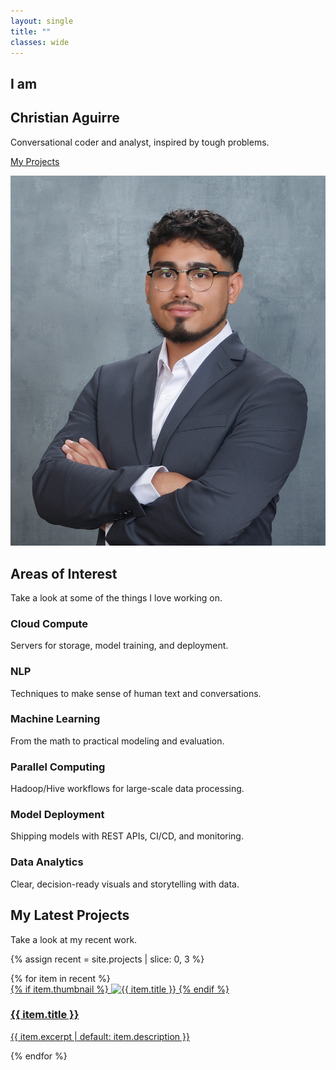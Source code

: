 ```yaml
---
layout: single
title: ""
classes: wide
---
```


<section class="section-white">
  <div class="intro-wrap">
    <div class="intro-left">
      <h2>I am</h2>
      <h1>Christian Aguirre</h1>
      <p>Conversational coder and analyst, inspired by tough problems.</p>
      <p><a class="btn btn--primary" href="/projects/">My Projects</a></p>
    </div>
    <div class="intro-right">
      <img src="/assets/images/headshot.jpg" alt="Christian Aguirre" class="hero-avatar">
    </div>
  </div>
</section>





<section class="section-gray">
  <h2>Areas of Interest</h2>
  <p class="section-sub">Take a look at some of the things I love working on.</p>

  <div class="topics">
    <article class="topic">
      <div class="topic__icon"><i class="fas fa-cloud"></i></div>
      <h3>Cloud Compute</h3>
      <p>Servers for storage, model training, and deployment.</p>
    </article>

  <article class="topic">
      <div class="topic__icon"><i class="fas fa-language"></i></div>
      <h3>NLP</h3>
      <p>Techniques to make sense of human text and conversations.</p>
    </article>

  <article class="topic">
      <div class="topic__icon"><i class="fas fa-robot"></i></div>
      <h3>Machine Learning</h3>
      <p>From the math to practical modeling and evaluation.</p>
    </article>

   <article class="topic">
      <div class="topic__icon"><i class="fas fa-project-diagram"></i></div>
      <h3>Parallel Computing</h3>
      <p>Hadoop/Hive workflows for large-scale data processing.</p>
    </article>

   <article class="topic">
      <div class="topic__icon"><i class="fas fa-rocket"></i></div>
      <h3>Model Deployment</h3>
      <p>Shipping models with REST APIs, CI/CD, and monitoring.</p>
    </article>

  <article class="topic">
      <div class="topic__icon"><i class="fas fa-chart-line"></i></div>
      <h3>Data Analytics</h3>
      <p>Clear, decision-ready visuals and storytelling with data.</p>
    </article>
  </div>
</section>


<section class="section-white">
  <h2>My Latest Projects</h2>
  <p class="section-sub">Take a look at my recent work.</p>

  {% assign recent = site.projects | slice: 0, 3 %}
  <div class="cards">
    {% for item in recent %}
      <article class="card">
        <a href="{{ item.url | relative_url }}">
          {% if item.thumbnail %}
            <img src="{{ item.thumbnail | relative_url }}" alt="{{ item.title }}">
          {% endif %}
          <h3>{{ item.title }}</h3>
          <p>{{ item.excerpt | default: item.description }}</p>
        </a>
      </article>
    {% endfor %}
  </div>
</section>
